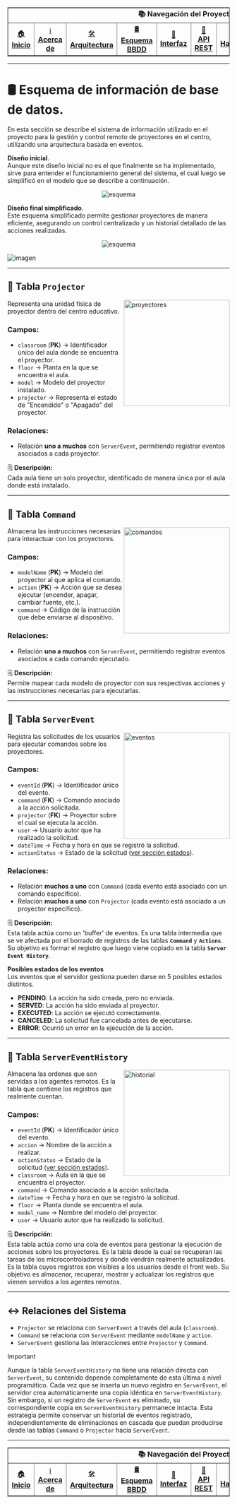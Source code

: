 <div align="center">
  <table border="1" cellpadding="10" cellspacing="0">
    <tr>
      <td colspan="9" align="center"><strong>📚 Navegación del Proyecto</strong></td>
    </tr>
    <tr>
      <td align="center"><a href="./README.md">🏠<br><strong>Inicio</strong></a></td>
      <td align="center"><a href="./acerca-del-proyecto.md">ℹ️<br><strong>Acerca de</strong></a></td>
      <td align="center"><a href="./arquitectura-y-flujo.md">🛠️<br><strong>Arquitectura</strong></a></td>
      <td align="center"><a href="./esquema-y-tablas.md">🛢️<br><strong>Esquema BBDD</strong></a></td>
      <td align="center"><a href="./interfaz-grafica-y-roles.md">🎨<br><strong>Interfaz</strong></a></td>
      <td align="center"><a href="./api-rest.md">📡<br><strong>API REST</strong></a></td>
      <td align="center"><a href="./hardware-especial.md">🧰<br><strong>Hardware</strong></a></td>
      <td align="center"><a href="./codificacion.md">📟<br><strong>Codificación</strong></a></td>
      <td align="center"><a href="./instrucciones-de-uso.md">📄<br><strong>Instrucciones</strong></a></td>
    </tr>
  </table>

</div>


---

<a name="esquema"></a>   
# 🛢️ Esquema de información de base de datos.
En esta sección se describe el sistema de información utilizado en el proyecto para la gestión y control remoto de proyectores en el centro, utilizando una arquitectura basada en eventos.

**Diseño inicial**.   
Aunque este diseño inicial no es el que finalmente se ha implementado, sirve para entender el funcionamiento general del sistema, el cual luego se simplificó en el modelo que se describe a continuación.

<p align="center">
  <img src="https://github.com/user-attachments/assets/afabca63-7e8b-44a2-9f1a-52c682dd4ab7" alt="esquema">
</p>

**Diseño final simplificado**.    
Este esquema simplificado permite gestionar proyectores de manera eficiente, asegurando un control centralizado y un historial detallado de las acciones realizadas. 
    
<p align="center">
  <!-- img src="https://github.com/user-attachments/assets/8a23f8fd-33fc-410b-a67b-321d6bb740e7" alt="esquema" -->
   <img src="https://github.com/user-attachments/assets/fb395e7f-1bce-4257-94a9-b37ee9aa9ea6" alt="esquema">
</p>

<!-- ![image](https://github.com/user-attachments/assets/f0f5a0a9-de9e-4274-9b68-e391594e61f7)  -->

<!-- ![imagen](https://github.com/user-attachments/assets/523b70d0-0418-48b6-a1b4-c2621059d7ef) -->

![imagen](https://github.com/user-attachments/assets/d1f32038-b1ad-44b7-b6d2-f8507ed0724b)



---
<a name="tablas"></a> 
## :card_index: **Tabla `Projector`**  
<img width=240px src="https://github.com/user-attachments/assets/0e458134-ac0c-4830-b1ef-1e426030550e" alt="proyectores" align="right">
    
Representa una unidad física de proyector dentro del centro educativo.  

### **Campos:**  
- `classroom` (**PK**) → Identificador único del aula donde se encuentra el proyector.  
- `floor` → Planta en la que se encuentra el aula.  
- `model` → Modelo del proyector instalado.
- `projector` → Representa el estado de "Encendido" o "Apagado" del proyector.

### **Relaciones:**  
- Relación **uno a muchos** con `ServerEvent`, permitiendo registrar eventos asociados a cada proyector.  

🗒️ **Descripción:**  
Cada aula tiene un solo proyector, identificado de manera única por el aula donde está instalado.  

---

## :card_index: **Tabla `Command`**  
<img width=240px src="https://github.com/user-attachments/assets/40cea64f-8e3f-467f-97e3-e24458399989" alt="comandos" align="right">

Almacena las instrucciones necesarias para interactuar con los proyectores.  

### **Campos:**  
- `modelName` (**PK**) → Modelo del proyector al que aplica el comando.  
- `action` (**PK**) → Acción que se desea ejecutar (encender, apagar, cambiar fuente, etc.).  
- `command` → Código de la instrucción que debe enviarse al dispositivo.  

### **Relaciones:**  
- Relación **uno a muchos** con `ServerEvent`, permitiendo registrar eventos asociados a cada comando ejecutado.  

🗒️ **Descripción:**  
Permite mapear cada modelo de proyector con sus respectivas acciones y las instrucciones necesarias para ejecutarlas.  

---

## :card_index: **Tabla `ServerEvent`**  
<img width=240px src="https://github.com/user-attachments/assets/a787179b-b319-43ba-8ec6-31c13243227b" alt="eventos" align="right">


Registra las solicitudes de los usuarios para ejecutar comandos sobre los proyectores. 

### **Campos:**  
- `eventId` (**PK**) → Identificador único del evento.  
- `command` (**FK**) → Comando asociado a la acción solicitada.  
- `projector` (**FK**) → Proyector sobre el cual se ejecuta la acción.  
- `user` → Usuario autor que ha realizado la solicitud.  
- `dateTime` → Fecha y hora en que se registró la solicitud.  
- `actionStatus` → Estado de la solicitud ([ver sección estados](#clipboard-posibles-estados-de-los-eventos)).  

### **Relaciones:**  
- Relación **muchos a uno** con `Command` (cada evento está asociado con un comando específico).  
- Relación **muchos a uno** con `Projector` (cada evento está asociado a un proyector específico).  

🗒️ **Descripción:**  
Esta tabla actúa como un 'buffer' de eventos. Es una tabla intermedia que se ve afectada por el borrado de registros de las tablas **`Command`** y **`Actions`**. Su objetivo es formar el registro que luego viene copiado en la tabla **`Server Event History`**.  

**Posibles estados de los eventos**  
Los eventos que el servidor gestiona pueden darse en 5 posibles estados distintos.  
- **PENDING**: La acción ha sido creada, pero no enviada.  
- **SERVED**: La acción ha sido enviada al proyector.  
- **EXECUTED**: La acción se ejecutó correctamente.  
- **CANCELED**: La solicitud fue cancelada antes de ejecutarse.  
- **ERROR**: Ocurrió un error en la ejecución de la acción.  

---

## :card_index: **Tabla `ServerEventHistory`**  
<img width=240px src="https://github.com/user-attachments/assets/4ee8c396-4d07-48e3-aff4-f6d067a64e2d" alt="historial" align="right">


Almacena las ordenes que son servidas a los agentes remotos. Es la tabla que contiene los registros que realmente cuentan.

### **Campos:**  
- `eventId` (**PK**) → Identificador único del evento.
- `accion` → Nombre de la acción a realizar.
- `actionStatus` → Estado de la solicitud ([ver sección estados](#clipboard-posibles-estados-de-los-eventos)).
- `classroom` → Aula en la que se encuentra el proyector.
- `command` → Comando asociado a la acción solicitada.
- `dateTime` → Fecha y hora en que se registró la solicitud.
- `floor` → Planta donde se encuentra el aula.
- `model_name` → Nombre del modelo del proyector. 
- `user` → Usuario autor que ha realizado la solicitud.  

🗒️ **Descripción:**  
Esta tabla actúa como una cola de eventos para gestionar la ejecución de acciones sobre los proyectores. Es la tabla desde la cual se recuperan las tareas de los microcontroladores y donde vendrán realmente actualizados. Es la tabla cuyos registros son visibles a los usuarios desde el front web. Su objetivo es almacenar, recuperar, mostrar y actualizar los registros que vienen servidos a los agentes remotos.

---

<a name="relaciones-sistema"></a>   
## :left_right_arrow: **Relaciones del Sistema**  
- `Projector` se relaciona con `ServerEvent` a través del aula (`classroom`).  
- `Command` se relaciona con `ServerEvent` mediante `modelName` y `action`.  
- `ServerEvent` gestiona las interacciones entre `Projector` y `Command`.  

>[!IMPORTANT]
> Aunque la tabla `ServerEventHistory` no tiene una relación directa con `ServerEvent`, su contenido depende completamente de esta última a nivel programático. Cada vez que se inserta un nuevo registro en `ServerEvent`, el servidor crea automáticamente una copia idéntica en `ServerEventHistory`.
>Sin embargo, si un registro de `ServerEvent` es eliminado, su correspondiente copia en `ServerEventHistory` permanece intacta. Esta estrategia permite conservar un historial de eventos registrado, independientemente de eliminaciones en cascada que puedan producirse desde las tablas `Command` o `Projector` hacia `ServerEvent`.
      
---


<div align="center">
  <table border="1" cellpadding="10" cellspacing="0">
    <tr>
      <td colspan="9" align="center"><strong>📚 Navegación del Proyecto</strong></td>
    </tr>
    <tr>
      <td align="center"><a href="./README.md">🏠<br><strong>Inicio</strong></a></td>
      <td align="center"><a href="./acerca-del-proyecto.md">ℹ️<br><strong>Acerca de</strong></a></td>
      <td align="center"><a href="./arquitectura-y-flujo.md">🛠️<br><strong>Arquitectura</strong></a></td>
      <td align="center"><a href="./esquema-y-tablas.md">🛢️<br><strong>Esquema BBDD</strong></a></td>
      <td align="center"><a href="./interfaz-grafica-y-roles.md">🎨<br><strong>Interfaz</strong></a></td>
      <td align="center"><a href="./api-rest.md">📡<br><strong>API REST</strong></a></td>
      <td align="center"><a href="./hardware-especial.md">🧰<br><strong>Hardware</strong></a></td>
      <td align="center"><a href="./codificacion.md">📟<br><strong>Codificación</strong></a></td>
      <td align="center"><a href="./instrucciones-de-uso.md">📄<br><strong>Instrucciones</strong></a></td>
    </tr>
  </table>

</div>
